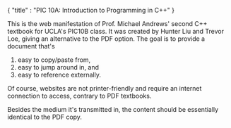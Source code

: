 { 
    "title" : "PIC 10A: Introduction to Programming in C++"
} 

This is the web manifestation of Prof. Michael Andrews' second C++ textbook for UCLA's PIC10B class. It was created by Hunter Liu and Trevor Loe, giving an alternative to the PDF option. The goal is to provide a document that's 
1. easy to copy/paste from, 
2. easy to jump around in, and 
3. easy to reference externally. 

Of course, websites are not printer-friendly and require an internet connection to access, contrary to PDF textbooks. 

Besides the medium it's transmitted in, the content should be essentially identical to the PDF copy. 
